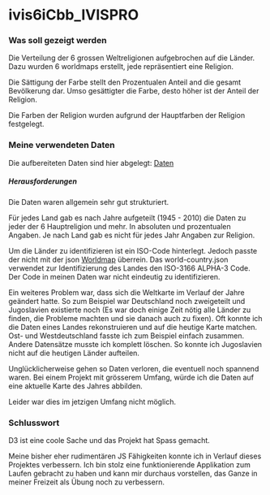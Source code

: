 # ivis6iCbb_IVISPRO

### Was soll gezeigt werden

Die Verteilung der 6 grossen Weltreligionen aufgebrochen auf die Länder.
Dazu wurden 6 worldmaps erstellt, jede repräsentiert eine Religion.

Die Sättigung der Farbe stellt den Prozentualen Anteil and die gesamt Bevölkerung dar.
Umso gesättigter die Farbe, desto höher ist der Anteil der Religion.

Die Farben der Religion wurden aufgrund der Hauptfarben der Religion festgelegt.

### Meine verwendeten Daten

Die aufbereiteten Daten sind hier abgelegt:
[Daten](/data/national-clean.csv)

##### Herausforderungen
Die Daten waren allgemein sehr gut strukturiert.

Für jedes Land gab es nach Jahre aufgeteilt (1945 - 2010) die Daten zu jeder der 6 Hauptreligion 
und mehr. In absoluten und prozentualen Angaben. Je nach Land gab es nicht für jedes Jahr Angaben zur Religion.

Um die Länder zu identifizieren ist ein ISO-Code hinterlegt. Jedoch passte der nicht mit der 
json [Worldmap](/data/world-countries.json) überrein. Das world-country.json verwendet zur 
Identifizierung des Landes den ISO-3166 ALPHA-3 Code. Der Code in meinen Daten war nicht eindeutig zu identifizieren.

Ein weiteres Problem war, dass sich die Weltkarte im Verlauf der Jahre geändert hatte. 
So zum Beispiel war Deutschland noch zweigeteilt und Jugoslavien existierte noch 
(Es war doch einige Zeit nötig alle Länder zu finden, die Probleme machten und sie danach auch zu fixen). 
Oft konnte ich die Daten eines Landes rekonstruieren und auf die heutige Karte matchen.
Ost- und Westdeutschland fasste ich zum Beispiel einfach zusammen. Andere Datensätze musste ich komplett löschen.
So konnte ich Jugoslavien nicht auf die heutigen Länder aufteilen.


Unglücklicherweise gehen so Daten verloren, die eventuell noch spannend waren. 
Bei einem Projekt mit grösserem Umfang, würde ich die Daten auf eine aktuelle Karte des Jahres abbilden.

Leider war dies im jetzigen Umfang nicht möglich.



### Schlusswort

D3 ist eine coole Sache und das Projekt hat Spass gemacht.

Meine bisher eher rudimentären JS Fähigkeiten konnte ich in Verlauf dieses Projektes verbessern.
Ich bin stolz eine funktionierende Applikation zum Laufen gebracht zu haben und kann mir durchaus vorstellen, das Ganze in 
meiner Freizeit als Übung noch zu verbessern.
